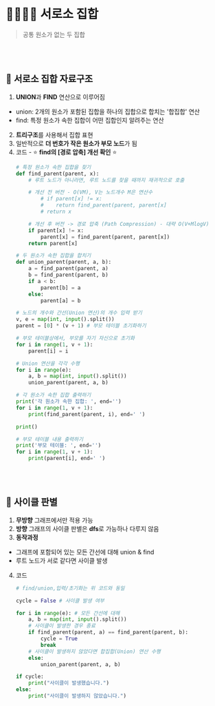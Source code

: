 # 👨‍👩‍👦‍👦 서로소 집합
> 공통 원소가 없는 두 집합

<br><br>

## 🔎 서로소 집합 자료구조

1. **UNION**과 **FIND** 연산으로 이루어짐
- union: 2개의 원소가 포함된 집합을 하나의 집합으로 합치는 '합집합' 연산
- find: 특정 원소가 속한 집합이 어떤 집합인지 알려주는 연산
2. **트리구조**를 사용해서 집합 표현
3. 일반적으로 **더 번호가 작은 원소가 부모 노드**가 됨
4. 코드 - ⭐️ **find의 [경로 압축] 개선 확인** ⭐️
    ```python
    # 특정 원소가 속한 집합을 찾기
    def find_parent(parent, x):
        # 루트 노드가 아니라면, 루트 노드를 찾을 때까지 재귀적으로 호출

        # 개선 전 버전 - O(VM), V는 노드개수 M은 연산수
            # if parent[x] != x:
            #    return find_parent(parent, parent[x]
            # return x

        # 개선 후 버전 -> 경로 압축 (Path Compression) - 대략 O(V+MlogV)
        if parent[x] != x:
            parent[x] = find_parent(parent, parent[x])
        return parent[x]

    # 두 원소가 속한 집합을 합치기
    def union_parent(parent, a, b):
        a = find_parent(parent, a)
        b = find_parent(parent, b)
        if a < b:
            parent[b] = a
        else:
            parent[a] = b

    # 노드의 개수와 간선(Union 연산)의 개수 입력 받기
    v, e = map(int, input().split())
    parent = [0] * (v + 1) # 부모 테이블 초기화하기

    # 부모 테이블상에서, 부모를 자기 자신으로 초기화
    for i in range(1, v + 1):
        parent[i] = i

    # Union 연산을 각각 수행
    for i in range(e):
        a, b = map(int, input().split())
        union_parent(parent, a, b)

    # 각 원소가 속한 집합 출력하기
    print('각 원소가 속한 집합: ', end='')
    for i in range(1, v + 1):
        print(find_parent(parent, i), end=' ')

    print()

    # 부모 테이블 내용 출력하기
    print('부모 테이블: ', end='')
    for i in range(1, v + 1):
        print(parent[i], end=' ')
    ```

<br><br>

## 🔄 사이클 판별

1. **무방향** 그래프에서만 적용 가능 
2. **방향** 그래프의 사이클 판별은 **dfs**로 가능하나 다루지 않음
3. **동작과정**
- 그래프에 포함되어 있는 모든 간선에 대해 union & find 
- 루트 노드가 서로 같다면 사이클 발생
4. 코드
    ```python
    # find/union,입력/초기화는 위 코드와 동일

    cycle = False # 사이클 발생 여부

    for i in range(e): # 모든 간선에 대해
        a, b = map(int, input().split())
        # 사이클이 발생한 경우 종료
        if find_parent(parent, a) == find_parent(parent, b):
            cycle = True
            break
        # 사이클이 발생하지 않았다면 합집합(Union) 연산 수행
        else:
            union_parent(parent, a, b)

    if cycle:
        print("사이클이 발생했습니다.")
    else:
        print("사이클이 발생하지 않았습니다.")
    ```